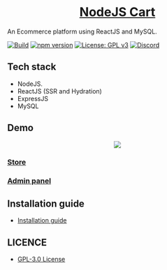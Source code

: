 # <div align="center">[NodeJS Cart](https://github.com/nodeonline/nodejscart/)</div>
An Ecommerce platform using ReactJS and MySQL.

[![Build](https://github.com/nodeonline/nodejscart/actions/workflows/build.yml/badge.svg)](https://github.com/nodeonline/nodejscart/actions/workflows/build.yml)
[![npm version](https://badge.fury.io/js/%40nodejscart%2Fcore.svg)](https://badge.fury.io/js/%40nodejscart%2Fcore)
[![License: GPL v3](https://img.shields.io/badge/License-GPLv3-blue.svg)](https://www.gnu.org/licenses/gpl-3.0)
[![Discord](https://badgen.net/badge/icon/discord?icon=discord&label)](https://discord.gg/Spcudm7)

## Tech stack
- NodeJS.
- ReactJS (SSR and Hydration)
- ExpressJS
- MySQL

## Demo
<p align="center">
  <img src="https://nodejscart.com/img/nodejscart-demo.png">
</p>

### [Store](https://demo.nodejscart.com/)
### [Admin panel](https://demo.nodejscart.com/admin/)

## Installation guide
- [Installation guide](https://nodejscart.com/docs/getting-started/installation)

## LICENCE
- [GPL-3.0 License](https://github.com/nodeonline/nodejscart/blob/main/LICENSE)
